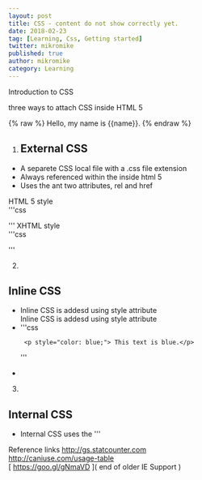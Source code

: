 ```yaml
---
layout: post
title: CSS - content do not show correctly yet.
date: 2018-02-23
tag: [Learning, Css, Getting started]
twitter: mikromike
published: true
author: mikromike
category: Learning
---
```

Introduction to CSS <br>

three ways to attach CSS inside HTML 5

{% raw %}
Hello, my name is {{name}}.
{% endraw %}

1. ## External CSS
  - A separete CSS local file with a .css file extension  
  - Always referenced within the <head> inside html 5   
  - Uses the <link> ant two attributes, rel and href   

  HTML 5 style <br>
'''css

<link rel="stylesheet" href="stylesheet.css">

'''
  XHTML style   <br>
'''css
<link rel="stylesheet" type="text/css" href="stylesheet.css">

'''

2.
## Inline CSS
<ul>  
      <li>
          Inline CSS is addesd using style attribute
      </li>
          Inline CSS is addesd using style attribute
        <li>
'''css

     <p style="color: blue;"> This text is blue.</p>

'''
        </li>
        <li>
        </li>

</ul>

3.
## Internal CSS
<ul>
      <li>  
        Internal CSS uses the <style> tag, included in the <head> element.
      </li>
      <li>
        <p> Internal CSS will overwrites external CSS, only if it's added after
        the external stylesheet. </p>
      </li>
'''html
       <head>
        <link rel="stylesheet" href="external.css">
          <style>
            p {
              color: blue;
              )
          </style>
      </head>
'''
</ul>

<!--more-->
Reference links
[ http://gs.statcounter.com ]( http://gs.statcounter.com )  <br>
[ http://caniuse.com/usage-table ]( http://caniuse.com/usage-table ) <br>
[ https://goo.gl/gNmaVD ]( end of older IE Support ) <br>
